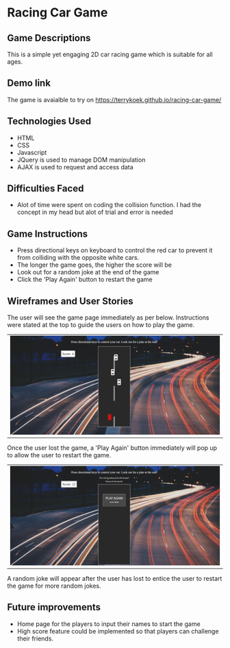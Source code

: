 # Racing Car Game

## Game Descriptions

This is a simple yet engaging 2D car racing game which is suitable for all ages.

## Demo link

The game is avaialble to try on https://terrykoek.github.io/racing-car-game/

## Technologies Used
* HTML
* CSS
* Javascript
* JQuery is used to manage DOM manipulation
* AJAX is used to request and access data

## Difficulties Faced
* Alot of time were spent on coding the collision function. I had the concept in my head but alot of trial and error is needed

## Game Instructions
* Press directional keys on keyboard to control the red car to prevent it from colliding with the opposite white cars.
* The longer the game goes, the higher the score will be
* Look out for a random joke at the end of the game
* Click the 'Play Again' button to restart the game


## Wireframes and User Stories
The user will see the game page immediately as per below. Instructions were stated at the top to guide the users on how to play the game.

<table><tr><td>
 <img src="wireframe1.png" width="500px"/>
</td></tr></table>


Once the user lost the game, a 'Play Again' button immediately will pop up to allow the user to restart the game.

<table><tr><td>
 <img src="wireframe2.png" width="500px"/>
</td></tr></table>

A random joke will appear after the user has lost to entice the user to restart the game for more random jokes.



## Future improvements
* Home page for the players to input their names to start the game
* High score feature could be implemented so that players can challenge their friends.




